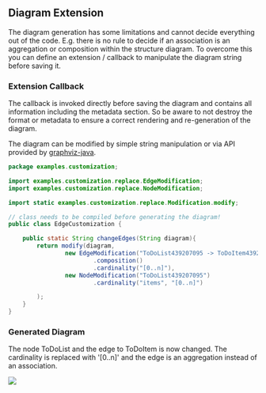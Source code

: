## Diagram Extension

The diagram generation has some limitations and cannot decide everything out of the code. E.g. there is 
no rule to decide if an association is an aggregation or composition within the structure diagram. To 
overcome this you can define an extension / callback to manipulate the diagram string before saving it. 

### Extension Callback 

The callback is invoked directly before saving the diagram and contains all information including the 
metadata section. So be aware to not destroy the format or metadata to ensure a correct rendering and 
re-generation of the diagram.

The diagram can be modified by simple string manipulation or via API provided 
by [graphviz-java](https://github.com/nidi3/graphviz-java).

```java
package examples.customization;

import examples.customization.replace.EdgeModification;
import examples.customization.replace.NodeModification;

import static examples.customization.replace.Modification.modify;

// class needs to be compiled before generating the diagram!
public class EdgeCustomization {

    public static String changeEdges(String diagram){
        return modify(diagram,
                new EdgeModification("ToDoList439207095 -> ToDoItem439207095")
                        .composition()
                        .cardinality("[0..n]"),
                new NodeModification("ToDoList439207095")
                        .cardinality("items", "[0..n]")

        );
    }
}
```

### Generated Diagram

The node ToDoList and the edge to ToDoItem is now changed. The cardinality is replaced with '[0..n]' and the edge is 
an aggregation instead of an association.

![](howto_extension.png)
